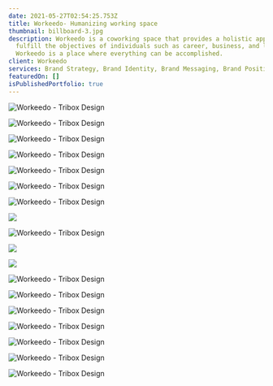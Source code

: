 ```yaml
---
date: 2021-05-27T02:54:25.753Z
title: Workeedo- Humanizing working space
thumbnail: billboard-3.jpg
description: Workeedo is a coworking space that provides a holistic approach to
  fulfill the objectives of individuals such as career, business, and lifestyle.
  Workeedo is a place where everything can be accomplished.
client: Workeedo
services: Brand Strategy, Brand Identity, Brand Messaging, Brand Positioning
featuredOn: []
isPublishedPortfolio: true
---
```

![Workeedo - Tribox Design](0.png)

![Workeedo - Tribox Design](artboard-12.png)

![Workeedo - Tribox Design](artboard-8.png)

![Workeedo - Tribox Design](artboard-13.png)

![Workeedo - Tribox Design](3.1.png)

![Workeedo - Tribox Design](3.png)

![Workeedo - Tribox Design](4.1.png)

![](artboard-16.png)

![Workeedo - Tribox Design](artboard-9.png)

![](7.png)

![](8.png)

![Workeedo - Tribox Design](9.png)

![Workeedo - Tribox Design](10.png)

![Workeedo - Tribox Design](11.png)

![Workeedo - Tribox Design](12.png)

![Workeedo - Tribox Design](13.png)

![Workeedo - Tribox Design](artboard-6.png)

![Workeedo - Tribox Design](artboard-7.png)